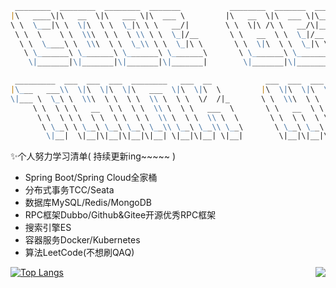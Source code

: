 ```markdown
 ________  ________  ________  _______           ________  _______  _________  _________  _______   ________     
|\   ____\|\   __  \|\   ___ \|\  ___ \         |\   __  \|\  ___ \|\___   ___\\___   ___\\  ___ \ |\   __  \    
\ \  \___|\ \  \|\  \ \  \_|\ \ \   __/|        \ \  \|\ /\ \   __/\|___ \  \_\|___ \  \_\ \   __/|\ \  \|\  \   
 \ \  \    \ \  \\\  \ \  \ \\ \ \  \_|/__       \ \   __  \ \  \_|/__  \ \  \     \ \  \ \ \  \_|/_\ \   _  _\  
  \ \  \____\ \  \\\  \ \  \_\\ \ \  \_|\ \       \ \  \|\  \ \  \_|\ \  \ \  \     \ \  \ \ \  \_|\ \ \  \\  \| 
   \ \_______\ \_______\ \_______\ \_______\       \ \_______\ \_______\  \ \__\     \ \__\ \ \_______\ \__\\ _\ 
    \|_______|\|_______|\|_______|\|_______|        \|_______|\|_______|   \|__|      \|__|  \|_______|\|__|\|__|

 _________  ___  ___  ___  ________   ___  __            ___  ___  ___  ________  ___  ___  _______   ________     
|\___   ___\\  \|\  \|\  \|\   ___  \|\  \|\  \         |\  \|\  \|\  \|\   ____\|\  \|\  \|\  ___ \ |\   __  \    
\|___ \  \_\ \  \\\  \ \  \ \  \\ \  \ \  \/  /|_       \ \  \\\  \ \  \ \  \___|\ \  \\\  \ \   __/|\ \  \|\  \   
     \ \  \ \ \   __  \ \  \ \  \\ \  \ \   ___  \       \ \   __  \ \  \ \  \  __\ \   __  \ \  \_|/_\ \   _  _\  
      \ \  \ \ \  \ \  \ \  \ \  \\ \  \ \  \\ \  \       \ \  \ \  \ \  \ \  \|\  \ \  \ \  \ \  \_|\ \ \  \\  \| 
       \ \__\ \ \__\ \__\ \__\ \__\\ \__\ \__\\ \__\       \ \__\ \__\ \__\ \_______\ \__\ \__\ \_______\ \__\\ _\ 
        \|__|  \|__|\|__|\|__|\|__| \|__|\|__| \|__|        \|__|\|__|\|__|\|_______|\|__|\|__|\|_______|\|__|\|__|

```

✨个人努力学习清单( 持续更新ing~~~~~ )
* Spring Boot/Spring Cloud全家桶
* 分布式事务TCC/Seata
* 数据库MySQL/Redis/MongoDB
* RPC框架Dubbo/Github&Gitee开源优秀RPC框架
* 搜索引擎ES
* 容器服务Docker/Kubernetes
* 算法LeetCode(不想刷QAQ)

<img align=right src="https://github-readme-stats.vercel.app/api?username=OxCaffee&show_icons=true&theme=github&hide_title=true"/>

  
[![Top Langs](https://github-readme-stats.vercel.app/api/top-langs/?username=OxCaffee&theme=github)](https://github.com/anuraghazra/github-readme-stats)
